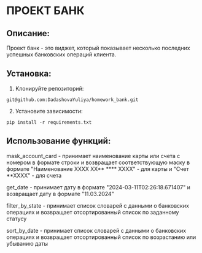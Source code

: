 # ПРОЕКТ БАНК

## Описание:

Проект банк - это виджет, который показывает несколько последних успешных банковских операций клиента.

## Установка:

1. Клонируйте репозиторий:
```
git@github.com:DadashovaYuliya/homework_bank.git
```
2. Установите зависимости:
```
pip install -r requirements.txt
```
## Использование функций:

mask_account_card - принимает наименование карты или счета с номером в формате строки 
и возвращает соответствующую маску в формате "Наименование ХХХХ ХХ** **** ХХХХ" - для карты
и "Счет **ХХХХ" - для счета

get_date - принимает дату в формате "2024-03-11T02:26:18.671407" и возвращает дату в формате "11.03.2024"

filter_by_state - принимает список словарей с данными о банковских операциях 
и возвращает отсортированный список по заданному статусу

sort_by_date - принимает список словарей с данными о банковских операциях 
и возвращает отсортированный список по возрастанию или убыванию даты
